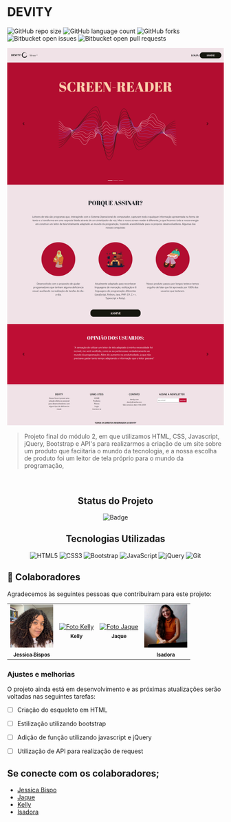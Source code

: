 # DEVITY



<!---Esses são exemplos. Veja https://shields.io para outras pessoas ou para personalizar este conjunto de escudos. Você pode querer incluir dependências, status do projeto e informações de licença aqui--->

![GitHub repo size](https://img.shields.io/github/repo-size/jessbispo/projeto-final?style=for-the-badge)
![GitHub language count](https://img.shields.io/github/languages/count/jessbispo/PROJETO-FINAL?style=for-the-badge)
![GitHub forks](https://img.shields.io/github/forks/jessbispo/PROJETO-FINAL?style=for-the-badge)
![Bitbucket open issues](https://img.shields.io/bitbucket/issues/jessbispo/PROJETO-FINAL?style=for-the-badge)
![Bitbucket open pull requests](https://img.shields.io/bitbucket/pr-raw/jessbispo/PROJETO-FINAL?style=for-the-badge)

<img src="assets/homepage.png" alt="imagem">

> Projeto final do módulo 2, em que utilizamos HTML, CSS, Javascript, jQuery, Bootstrap e API's para realizarmos a criação de um site sobre um produto que faciitaria o mundo da tecnologia, e a nossa escolha de produto foi um leitor de tela próprio para o mundo da programação, 

<br>

<div id="inicio" align=center>
<h2><strong>Status do Projeto</strong></h2>

  ![Badge](https://img.shields.io/badge/STATUS-EM%20ANDAMENTO-red)

</div> 


<h2 align="center"><strong>Tecnologias Utilizadas</strong></h2>

<div align="center">

![HTML5](https://img.shields.io/badge/html5-%23E34F26.svg?style=for-the-badge&logo=html5&logoColor=white)
![CSS3](https://img.shields.io/badge/css3-%231572B6.svg?style=for-the-badge&logo=css3&logoColor=white)
![Bootstrap](https://img.shields.io/badge/bootstrap-%23563D7C.svg?style=for-the-badge&logo=bootstrap&logoColor=white)
![JavaScript](https://img.shields.io/badge/javascript-%23323330.svg?style=for-the-badge&logo=javascript&logoColor=%23F7DF1E)
![jQuery](https://img.shields.io/badge/jquery-%230769AD.svg?style=for-the-badge&logo=jquery&logoColor=white)
![Git](https://img.shields.io/badge/git-%23F05033.svg?style=for-the-badge&logo=git&logoColor=white)

</div> 

## 🤝 Colaboradores

Agradecemos às seguintes pessoas que contribuíram para este projeto:

<table>
  <tr>
    <td align="center">
      <a href="#">
        <img src="assets/jessica.jfif" width="100px;" alt="Foto Jessica"/><br>
        <sub>
          <b>Jessica Bispos</b>
        </sub>
      </a>
    </td>
    <td align="center">
      <a href="#">
        <img src="" alt="Foto Kelly"/><br>
        <sub>
          <b>Kelly</b>
        </sub>
      </a>
    </td>
    <td align="center">
      <a href="#">
        <img src="" width="100px;" alt="Foto Jaque"/><br>
        <sub>
          <b>Jaque</b>
        </sub>
      </a>
    </td>
     <td align="center">
      <a href="#">
        <img src="assets/isadora.jfif" width="100px;" alt="Foto Isadora"/><br>
        <sub>
          <b>Isadora</b>
        </sub>
      </a>
    </td>
  </tr>
</table>

### Ajustes e melhorias

O projeto ainda está em desenvolvimento e as próximas atualizações serão voltadas nas seguintes tarefas:

- [ ] Criação do esqueleto em HTML
- [ ] Estilização utilizando bootstrap
- [ ] Adição de função utilizando javascript e jQuery
- [ ] Utilização de API para realização de request


## **Se conecte com os colaboradores**;  

- [Jessica Bispo](https://github.com/jessbispo)
- [Jaque](https://github.com/Jackiesants)
- [Kelly](https://github.com/kellysanttos)
- [Isadora](https://github.com/isadoraraujo)


